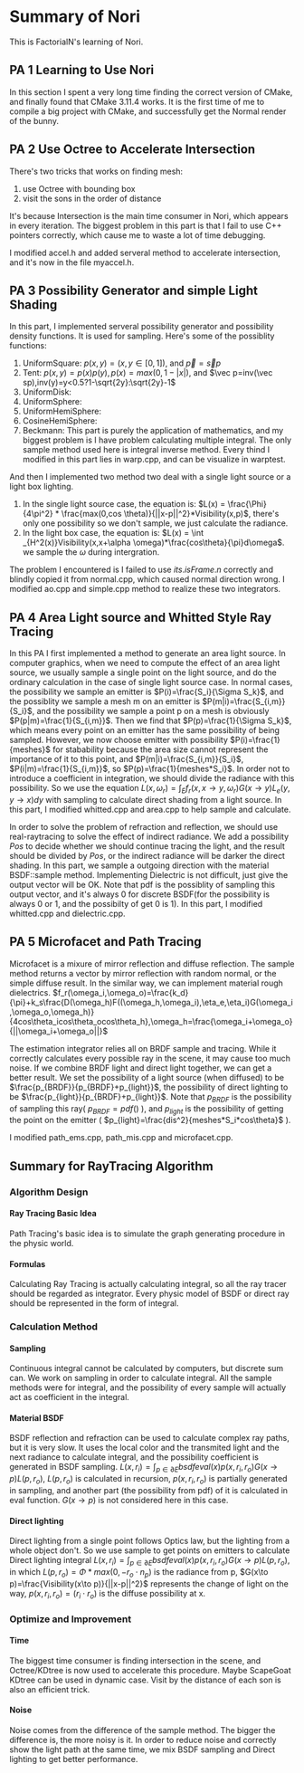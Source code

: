 # Summary of Nori
This is FactorialN's learning of Nori.

## PA 1 Learning to Use Nori

In this section I spent a very long time finding the correct version of CMake, and finally found that CMake 3.11.4 works. It is the first time of me to compile a big project with CMake, and successfully get the Normal render of the bunny.

## PA 2 Use Octree to Accelerate Intersection

There's two tricks that works on finding mesh:
1. use Octree with bounding box
2. visit the sons in the order of distance

It's because Intersection is the main time consumer in Nori, which appears in every iteration.
The biggest problem in this part is that I fail to use C++ pointers correctly, which cause me to waste a lot of time debugging.

I modified accel.h and added serveral method to accelerate intersection, and it's now in the file myaccel.h.

## PA 3 Possibility Generator and simple Light Shading

In this part, I implemented serveral possibility generator and possibility density functions. It is used for sampling. Here's some of the possiblity functions:
1. UniformSquare: $p(x,y)=(x,y \in [0,1])$, and $\vec p=\vec sp$
2. Tent: $p(x,y)=p(x)p(y),p(x)=max(0,1-|x|)$, and $\vec p=inv(\vec sp),inv(y)=y<0.5?1-\sqrt{2y}:\sqrt{2y}-1$
3. UniformDisk:
4. UniformSphere:
5. UniformHemiSphere:
6. CosineHemiSphere:
7. Beckmann:
This part is purely the application of mathematics, and my biggest problem is I have problem calculating multiple integral. The only sample method used here is integral inverse method.
Every thind I modified in this part lies in warp.cpp, and can be visualize in warptest.

And then I implemented two method two deal with a single light source or a light box lighting. 
1. In the single light source case, the equation is:
$L(x) = \frac{\Phi}{4\pi^2} * \frac{max(0,cos \theta)}{||x-p||^2}*Visibility(x,p)$,
there's only one possibility so we don't sample, we just calculate the radiance.
2. In the light box case, the equation is:
$L(x) = \int _{H^2(x)}Visibility(x,x+\alpha \omega)*\frac{cos\theta}{\pi}d\omega$.
we sample the $\omega$ during intergration.

The problem I encountered is I failed to use $its.isFrame.n$ correctly and blindly copied it from normal.cpp, which caused normal direction wrong.
I modified ao.cpp and simple.cpp method to realize these two integrators.

## PA 4 Area Light source and Whitted Style Ray Tracing

In this PA I first implemented a method to generate an area light source. In computer graphics, when we need to compute the effect of an area light source, we usually sample a single point on the light source, and do the ordinary calculation in the case of single light source case.
In normal cases, the possibility we sample an emitter is $P(i)=\frac{S_i}{\Sigma S_k}$, and the possiblity we sample a mesh m on an emitter is $P(m|i)=\frac{S_{i,m}}{S_i}$, and the possibility we sample a point p on a mesh is obviously $P(p|m)=\frac{1}{S_{i,m}}$. Then we find that $P(p)=\frac{1}{\Sigma S_k}$, which means every point on an emitter has the same possibility of being sampled.
However, we now choose emitter with possibility $P(i)=\frac{1}{meshes}$ for stabability because the area size cannot represent the importance of it to this point, and $P(m|i)=\frac{S_{i,m}}{S_i}$, $P(i|m)=\frac{1}{S_{i,m}}$, so $P(p)=\frac{1}{meshes*S_i}$. In order not to introduce a coefficient in integration, we should divide the radiance with this possibility.
So we use the equation $L(x,\omega_r)=\int_{E}f_r(x,x \to y, \omega_r)G(x \to y)L_e(y,y \to x)dy$ with sampling to calculate direct shading from a light source.
In this part, I modified whitted.cpp and area.cpp to help sample and calculate.

In order to solve the problem of refraction and reflection, we should use real-raytracing to solve the effect of indirect radiance. We add a possibility $Pos$ to decide whether we should continue tracing the light, and the result should be divided by $Pos$, or the indirect radiance will be darker the direct shading. In this part, we sample a outgoing direction with the material BSDF::sample method.
Implementing Dielectric is not difficult, just give the output vector will be OK. Note that pdf is the possiblity of sampling this output vector, and it's always 0 for discrete BSDF(for the possibility is always 0 or 1, and the possibilty of get 0 is 1).
In this part, I modified whitted.cpp and dielectric.cpp.

## PA 5 Microfacet and Path Tracing

Microfacet is a mixure of mirror reflection and diffuse reflection. The sample method returns a vector by mirror reflection with random normal, or the simple diffuse result.
In the similar way, we can implement material rough dielectrics.
$f_r(\omega_i,\omega_o)=\frac{k_d}{\pi}+k_s\frac{D(\omega_h)F((\omega_h,\omega_i),\eta_e,\eta_i)G(\omega_i,\omega_o,\omega_h)}{4cos\theta_icos\theta_ocos\theta_h},\omega_h=\frac{\omega_i+\omega_o}{||\omega_i+\omega_o||}$

The estimation integrator relies all on BRDF sample and tracing. While it correctly calculates every possible ray in the scene, it may cause too much noise. If we combine BRDF light and direct light together, we can get a better result. We set the possibility of a light source (when diffused) to be $\frac{p_{BRDF}}{p_{BRDF}+p_{light}}$, the possibility of direct lighting to be $\frac{p_{light}}{p_{BRDF}+p_{light}}$. Note that $p_{BRDF}$ is the possibility of sampling this ray( $p_{BRDF}=pdf()$ ), and $p_{light}$ is the possibility of getting the point on the emitter ( $p_{light}=\frac{dis^2}{meshes*S_i*cos\theta}$ ).

I modified path_ems.cpp, path_mis.cpp and microfacet.cpp.

## Summary for RayTracing Algorithm

### Algorithm Design
#### Ray Tracing Basic Idea
Path Tracing's basic idea is to simulate the graph generating procedure in the physic world.
#### Formulas
Calculating Ray Tracing is actually calculating integral, so all the ray tracer should be regarded as integrator. Every physic model of BSDF or direct ray should be represented in the form of integral.

### Calculation Method
#### Sampling 
Continuous integral cannot be calculated by computers, but discrete sum can. We work on sampling in order to calculate integral. All the sample methods were for integral, and the possibility of every sample will actually act as coefficient in the integral.
#### Material BSDF
BSDF reflection and refraction can be used to calculate complex ray paths, but it is very slow. It uses the local color and the transmited light and the next radiance to calculate integral, and the possibility coefficient is generated in BSDF sampling.
$L(x,r_i)=\int_{p\in\partial E}bsdfeval(x)p(x,r_i,r_o)G(x\to p)L(p,r_o)$, $L(p,r_o)$ is calculated in recursion, $p(x,r_i,r_o)$ is partially generated in sampling, and another part (the possibility from pdf) of it is calculated in eval function. $G(x\to p)$ is not considered here in this case.
#### Direct lighting
Direct lighting from a single point follows Optics law, but the lighting from a whole object don't. So we use sample to get points on emitters to calculate Direct lighting integral $L(x,r_i)=\int_{p\in\partial E}bsdfeval(x)p(x,r_i,r_o)G(x\to p)L(p,r_o)$, in which $L(p,r_o)=\Phi*max(0, -r_o \cdot n_p)$ is the radiance from p, $G(x\to p)=\frac{Visibility(x\to p)}{||x-p||^2}$ represents the change of light on the way, $p(x,r_i,r_o)=(r_i \cdot r_o)$ is the diffuse possibility at x.


### Optimize and Improvement
#### Time
The biggest time consumer is finding intersection in the scene, and Octree/KDtree is now used to accelerate this procedure. Maybe ScapeGoat KDtree can be used in dynamic case. Visit by the distance of each son is also an efficient trick.
#### Noise
Noise comes from the difference of the sample method. The bigger the difference is, the more noisy is it. In order to reduce noise and correctly show the light path at the same time, we mix BSDF sampling and Direct lighting to get better performance.